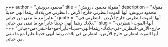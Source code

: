 +++
author = "محمود درويش"
title = "مقولة محمود درويش"
description = "مقولة محمود درويش: أيها الموت انتظرني خارج الأرض.. انتظرني في بلادك ريثما أنهي حديثاً عابراً مع ما تبقى من حياتي."
quote = '''أيها الموت انتظرني خارج الأرض.. انتظرني في بلادك ريثما أنهي حديثاً عابراً مع ما تبقى من حياتي.''' 
slug = "أيها-الموت-انتظرني-خارج-الأرض-انتظرني-في-بلادك-ريثما-أنهي-حديثاً-عابراً-مع-ما-تبقى-من-حياتي"
+++
أيها الموت انتظرني خارج الأرض.. انتظرني في بلادك ريثما أنهي حديثاً عابراً مع ما تبقى من حياتي.
